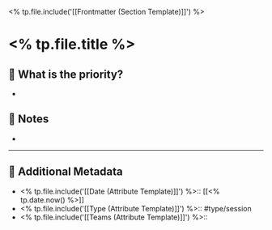 <% tp.file.include('[[Frontmatter (Section Template)]]') %>
	
# <% tp.file.title %>

## 🎯 What is the priority?

- 

## 📝 Notes

- 

---

## 📇 Additional Metadata

- <% tp.file.include('[[Date (Attribute Template)]]') %>:: [[<% tp.date.now() %>]]
- <% tp.file.include('[[Type (Attribute Template)]]') %>:: #type/session 
- <% tp.file.include('[[Teams (Attribute Template)]]') %>:: 
